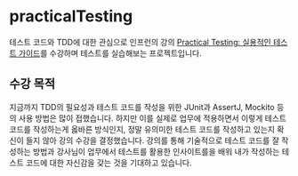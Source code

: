 # practicalTesting

테스트 코드와 TDD에 대한 관심으로 인프런의 강의 [Practical Testing: 실용적인 테스트 가이드](https://www.inflearn.com/course/practical-testing-%EC%8B%A4%EC%9A%A9%EC%A0%81%EC%9D%B8-%ED%85%8C%EC%8A%A4%ED%8A%B8-%EA%B0%80%EC%9D%B4%EB%93%9C)를 수강하며 테스트를 실습해보는 프로젝트입니다.

## 수강 목적
지금까지 TDD의 필요성과 테스트 코드를 작성을 위한 JUnit과 AssertJ, Mockito 등의 사용 방법은 많이 접했습니다. 하지만 이를 실제로 업무에 적용하면서 이렇게 테스트 코드를 작성하는게 옳바른 방식인지, 정말 유의미한 테스트 코드를 작성하고 있는지 확신이 들지 않아 강의 수강을 결정했습니다.
강의를 통해 기술적으로 테스트 코드를 잘 작성하는 방법과 강사님이 업무에서 테스트를 활용한 인사이트를을 배워 내가 작성하는 테스트 코드에 대한 자신감을 갖는 것을 기대하고 있습니다.